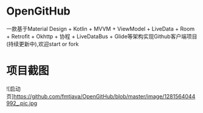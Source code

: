 # OpenGitHub
一款基于Material Design + Kotlin + MVVM + ViewModel + LiveData  + Room + Retrofit + Okhttp + 协程 + LiveDataBus + Glide等架构实现Github客户端项目(持续更新中),欢迎start or fork

# 项目截图
![启动页]https://github.com/fmtjava/OpenGitHub/blob/master/image/1281564044992_.pic.jpg

